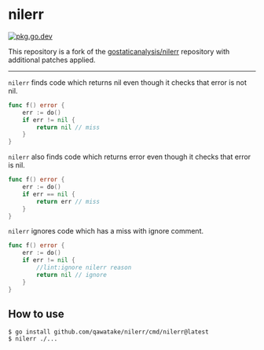 # nilerr

[![pkg.go.dev][gopkg-badge]][gopkg]

This repository is a fork of the [gostaticanalysis/nilerr](https://github.com/gostaticanalysis/nilerr) repository with additional patches applied.

---

`nilerr` finds code which returns nil even though it checks that error is not nil.

```go
func f() error {
	err := do()
	if err != nil {
		return nil // miss
	}
}
```

`nilerr` also finds code which returns error even though it checks that error is nil.

```go
func f() error {
	err := do()
	if err == nil {
		return err // miss
	}
}
```

`nilerr` ignores code which has a miss with ignore comment.

```go
func f() error {
	err := do()
	if err != nil {
		//lint:ignore nilerr reason
		return nil // ignore
	}
}
```

## How to use
```
$ go install github.com/qawatake/nilerr/cmd/nilerr@latest
$ nilerr ./...
```

<!-- links -->
[gopkg]: https://pkg.go.dev/github.com/qawatake/nilerr
[gopkg-badge]: https://pkg.go.dev/badge/github.com/qawatake/nilerr?status.svg
